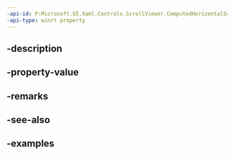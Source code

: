 ```yaml
---
-api-id: P:Microsoft.UI.Xaml.Controls.ScrollViewer.ComputedHorizontalScrollMode
-api-type: winrt property
---
```


## -description

## -property-value

## -remarks

## -see-also

## -examples

